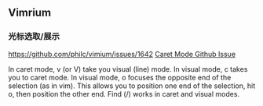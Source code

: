 

## Vimrium

### 光标选取/展示
https://github.com/philc/vimium/issues/1642
[Caret Mode Github Issue](https://github.com/philc/vimium/issues/1642 ":)")


In caret mode, v (or V) take you visual (line) mode.
In visual mode, c takes you to caret mode.
In visual mode, o focuses the opposite end of the selection (as in vim). This allows you to position one end of the selection, hit o, then position the other end.
Find (/) works in caret and visual modes.


